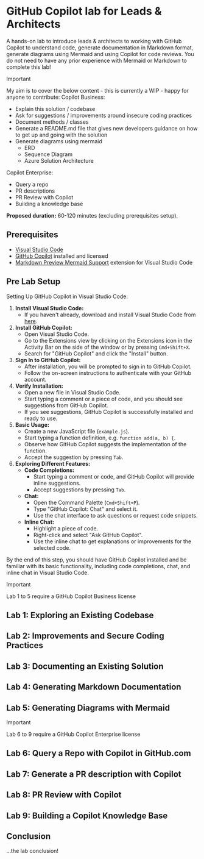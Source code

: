 # GitHub Copilot lab for Leads & Architects
A hands-on lab to introduce leads & architects to working with GitHub Copilot to understand code, generate documentation in Markdown format, generate diagrams using Mermaid and using Copilot for code reviews. You do not need to have any prior experience with Mermaid or Markdown to complete this lab!

> [!IMPORTANT]  
> My aim is to cover the below content - this is currently a WIP - happy for anyone to contribute:
> Copilot Business:
> - Explain this solution / codebase
> - Ask for suggestions / improvements around insecure coding practices
> - Document methods / classes
> - Generate a README.md file that gives new developers guidance on how to get up and going with the solution
> - Generate diagrams using mermaid
> 	- ERD
>  	- Sequence Diagram
> 	- Azure Solution Architecture
> 	
> Copilot Enterprise:
> - Query a repo
> - PR descriptions
> - PR Review with Copilot
> - Building a knowledge base

**Proposed duration:** 60-120 minutes (excluding prerequisites setup).

## Prerequisites

- [Visual Studio Code](https://code.visualstudio.com/)
- [GitHub Copilot](https://copilot.github.com/) installed and licensed
- [Markdown Preview Mermaid Support](https://marketplace.visualstudio.com/items?itemName=bierner.markdown-mermaid) extension for Visual Studio Code

## Pre Lab Setup
Setting Up GitHub Copilot in Visual Studio Code:
1. **Install Visual Studio Code:**
    - If you haven't already, download and install Visual Studio Code from [here](https://code.visualstudio.com/).
2. **Install GitHub Copilot:**
    - Open Visual Studio Code.
    - Go to the Extensions view by clicking on the Extensions icon in the Activity Bar on the side of the window or by pressing `Cmd+Shift+X`.
    - Search for "GitHub Copilot" and click the "Install" button.
3. **Sign In to GitHub Copilot:**
    - After installation, you will be prompted to sign in to GitHub Copilot.
    - Follow the on-screen instructions to authenticate with your GitHub account.
4. **Verify Installation:**
    - Open a new file in Visual Studio Code.
    - Start typing a comment or a piece of code, and you should see suggestions from GitHub Copilot.
    - If you see suggestions, GitHub Copilot is successfully installed and ready to use.
5. **Basic Usage:**
    - Create a new JavaScript file (`example.js`).
    - Start typing a function definition, e.g. `function add(a, b) {`.
    - Observe how GitHub Copilot suggests the implementation of the function.
    - Accept the suggestion by pressing `Tab`.
6. **Exploring Different Features:**
    - **Code Completions:**
        - Start typing a comment or code, and GitHub Copilot will provide inline suggestions.
        - Accept suggestions by pressing `Tab`.
    - **Chat:**
        - Open the Command Palette (`Cmd+Shift+P`).
        - Type "GitHub Copilot: Chat" and select it.
        - Use the chat interface to ask questions or request code snippets.
    - **Inline Chat:**
        - Highlight a piece of code.
        - Right-click and select "Ask GitHub Copilot".
        - Use the inline chat to get explanations or improvements for the selected code.

By the end of this step, you should have GitHub Copilot installed and be familiar with its basic functionality, including code completions, chat, and inline chat in Visual Studio Code.

> [!IMPORTANT]  
> Lab 1 to 5 require a GitHub Copilot Business license

## Lab 1: Exploring an Existing Codebase

## Lab 2: Improvements and Secure Coding Practices

## Lab 3: Documenting an Existing Solution

## Lab 4: Generating Markdown Documentation

## Lab 5: Generating Diagrams with Mermaid

> [!IMPORTANT]  
> Lab 6 to 9 require a GitHub Copilot Enterprise license

## Lab 6: Query a Repo with Copilot in GitHub.com

## Lab 7: Generate a PR description with Copilot

## Lab 8: PR Review with Copilot

## Lab 9: Building a Copilot Knowledge Base

## Conclusion
...the lab conclusion!
